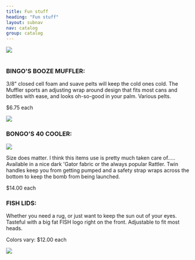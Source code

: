 ```yaml
---
title: Fun stuff
heading: "Fun stuff"
layout: subnav
nav: catalog
group: catalog
---
```


<div class="row">
	<div class="col-sm-12">
		<a href ="#" class="thumbnail">
		  <img src="{{ "/pics/rwjt.jpeg" | prepend: site.baseurl }}">
	  </a>
	</div>
</div>

<br />

<h3>
	BINGO'S BOOZE MUFFLER:
</h3>

<div class="row">
	<div class="col-sm-9">
		<p>
			3/8" closed cell foam and suave pelts will keep the cold ones cold. The Muffler sports an adjusting wrap around design that fits most cans and bottles with ease, and looks oh-so-good in your palm. Various pelts.
		</p>
		<p>
			<span class="label label-primary label-lg">$6.75 each</span>
		</p>
	</div>
	<div class="col-sm-2">
		<a href="#" class="thumbnail">
			<img src="{{ "/pics/Bingo.gif" | prepend: site.baseurl }}">
		</a>
	</div>
</div>

<h3>
	BONGO'S 40 COOLER:
</h3>

<div class="row">
	<div class="col-sm-3">
		<a href="#" class="thumbnail">
			<img src="{{ "/pics/bongos.jpeg" | prepend: site.baseurl }}">
		</a>
	</div>
	<div class="col-sm-9">
		<p>
			Size does matter. I think this items use is pretty much taken care of..... Available in a nice dark 'Gator fabric or the always popular Rattler. Twin handles keep you from getting pumped and a safety strap wraps across the bottom to keep the bomb from being launched.
		</p>
		<p>
			<span class="label label-primary label-lg">$14.00 each</span>
		</p>
	</div>
</div>

<h3>
	FISH LIDS:
</h3>

<div class="row">
	<div class="col-sm-9">
		<p>
			Whether you need a rug, or just want to keep the sun out of your eyes. Tasteful with a big fat FISH logo right on the front. Adjustable to fit most heads.
		</p>
		<p>
			Colors vary: 
			<span class="label label-primary label-lg">$12.00 each</span>
		</p>
	</div>
	<div class="col-sm-2">
		<a href="#" class="thumbnail">
			<img src="{{ "/pics/hat.gif" | prepend: site.baseurl }}">
		</a>
	</div>
</div>
